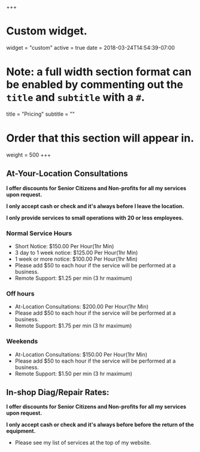 +++
# Custom widget.
widget = "custom"
active = true
date = 2018-03-24T14:54:39-07:00

# Note: a full width section format can be enabled by commenting out the `title` and `subtitle` with a `#`.
title = "Pricing"
subtitle = ""

# Order that this section will appear in.
weight = 500
+++


## At-Your-Location Consultations

**I offer discounts for Senior Citizens and Non-profits for all my services upon request.**


**I only accept cash or check and it's always before I leave the location.**

**I only provide services to small operations with 20 or less employees.**

### Normal Service Hours

-   Short Notice: $150.00 Per Hour(1hr Min)
-   3 day to 1 week notice: $125.00 Per Hour(1hr Min)
-   1 week or more notice: $100.00 Per Hour(1hr Min)
- Please add $50 to each hour if the service will be performed at a business.
-   Remote Support: $1.25 per min (3 hr maximum)

### Off hours

-   At-Location Consultations: $200.00 Per Hour(1hr Min)
- Please add $50 to each hour if the service will be performed at a business.
-   Remote Support: $1.75 per min (3 hr maximum)

### Weekends

-   At-Location Consultations: $150.00 Per Hour(1hr Min)
- Please add $50 to each hour if the service will be performed at a business.
-   Remote Support: $1.50 per min (3 hr maximum)

## In-shop Diag/Repair Rates:

**I offer discounts for Senior Citizens and Non-profits for all my services upon request.**

**I only accept cash or check and it's always before before the return of the equipment.**

- Please see my list of services at the top of my website.

